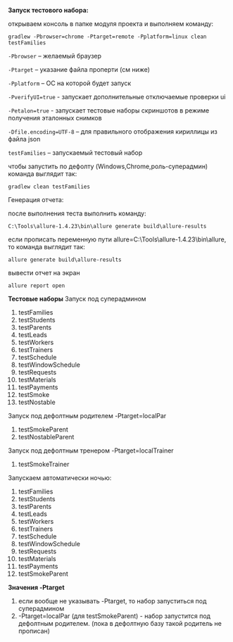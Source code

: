 **Запуск тестового набора:**

открываем консоль в папке модуля проекта и выполняем команду:

`gradlew -Pbrowser=chrome -Ptarget=remote -Pplatform=linux clean testFamilies`

`-Pbrowser` – желаемый браузер

`-Ptarget` – указание файла проперти (см ниже)

`-Pplatform` – ОС на которой будет запуск

`-PverifyUI=true` - запускает дополнительные отключаемые проверки ui

`-Petalon=true` - запускает тестовые наборы скриншотов в режиме получения эталонных снимков

`-Dfile.encoding=UTF-8` – для правильного отображения кириллицы из файла json

`testFamilies` – запускаемый тестовый набор

чтобы запустить по дефолту (Windows,Chrome,роль-суперадмин) команда выглядит так:
 
 `gradlew clean testFamilies`

Генерация отчета:

после выполнения теста выполнить команду:

`C:\Tools\allure-1.4.23\bin\allure generate build\allure-results`

если прописать переменную пути allure=C:\Tools\allure-1.4.23\bin\allure, то команда выглядит так:

`allure generate build\allure-results`

вывести отчет на экран 

`allure report open`

**Тестовые наборы** 
Запуск под суперадмином 
1.  testFamilies 
2.  testStudents 
3.  testParents 
4.  testLeads 
5.  testWorkers 
6.  testTrainers 
7.  testSchedule 
8.  testWindowSchedule 
9.  testRequests 
10. testMaterials
11. testPayments
12. testSmoke
13. testNostable

Запуск под дефолтным родителем  -Ptarget=localPar 
1. testSmokeParent
2. testNostableParent

Запуск под дефолтным тренером -Ptarget=localTrainer 
1. testSmokeTrainer

Запускаем автоматически ночью:
 1.  testFamilies 
 2.  testStudents 
 3.  testParents 
 4.  testLeads 
 5.  testWorkers 
 6.  testTrainers 
 7.  testSchedule 
 8.  testWindowSchedule 
 9.  testRequests 
 10. testMaterials
 11. testPayments
 12. testSmokeParent
 



**Значения -Ptarget** 

1. если вообще не указывать -Ptarget, то набор запуститься под суперадмином 
2. -Ptarget=localPar (для testSmokeParent) - набор запустится под дефолтным родителем. (пока в дефолтную базу
такой родитель не прописан)

